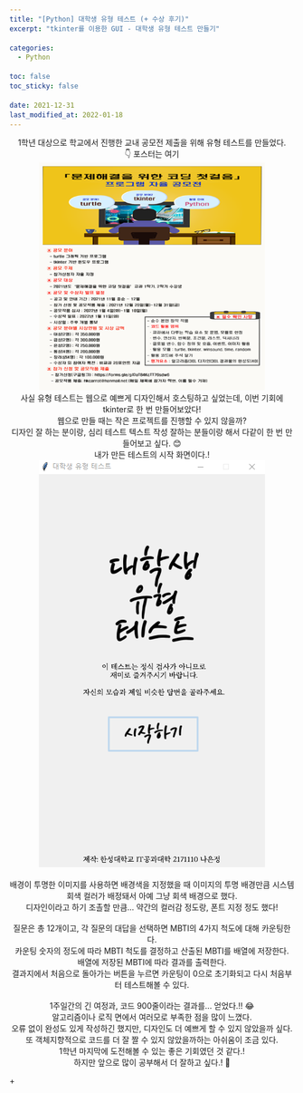 ```yaml
---
title: "[Python] 대학생 유형 테스트 (+ 수상 후기)"
excerpt: "tkinter를 이용한 GUI - 대학생 유형 테스트 만들기"

categories:
  - Python

toc: false
toc_sticky: false

date: 2021-12-31
last_modified_at: 2022-01-18
---
```


<center>1학년 대상으로 학교에서 진행한 교내 공모전 제출을 위해 유형 테스트를 만들었다.  
<br>👇 포스터는 여기</center>

<center><img src="/assets/images/21123101/poster.png" width="400"></center>  

<center>사실 유형 테스트는 웹으로 예쁘게 디자인해서 호스팅하고 싶었는데, 이번 기회에 tkinter로 한 번 만들어보았다!  <br>
웹으로 만들 때는 작은 프로젝트를 진행할 수 있지 않을까?  <br>
디자인 잘 하는 분이랑, 심리 테스트 텍스트 작성 잘하는 분들이랑 해서 다같이 한 번 만들어보고 싶다. 😊  </center>  

<center>내가 만든 테스트의 시작 화면이다.!</center>  

<center><img src="/assets/images/21123101/typeTestMain.png" width="400"></center>  
<br>
<center>배경이 투명한 이미지를 사용하면 배경색을 지정했을 때 이미지의 투명 배경만큼 시스템 회색 컬러가 배정돼서 아예 그냥 회색 배경으로 했다.  <br>
디자인이라고 하기 조촐할 만큼... 약간의 컬러감 정도랑, 폰트 지정 정도 했다!  <br>
<br>
질문은 총 12개이고, 각 질문의 대답을 선택하면 MBTI의 4가지 척도에 대해 카운팅한다.  <br>
카운팅 숫자의 정도에 따라 MBTI 척도를 결정하고 산출된 MBTI를 배열에 저장한다.  <br>
배열에 저장된 MBTI에 따라 결과를 출력한다.  <br>
결과지에서 처음으로 돌아가는 버튼을 누르면 카운팅이 0으로 초기화되고 다시 처음부터 테스트해볼 수 있다.  <br>
<br>
1주일간의 긴 여정과, 코드 900줄이라는 결과를... 얻었다.!! 😂  <br>
알고리즘이나 로직 면에서 여러모로 부족한 점을 많이 느꼈다.  <br>
오류 없이 완성도 있게 작성하긴 했지만, 디자인도 더 예쁘게 할 수 있지 않았을까 싶다.  <br>
또 객체지향적으로 코드를 더 잘 짤 수 있지 않았을까하는 아쉬움이 조금 있다.  <br>
1학년 마지막에 도전해볼 수 있는 좋은 기회였던 것 같다.!  <br>
하지만 앞으로 많이 공부해서 더 잘하고 싶다.! 😤</center>  

\+  
